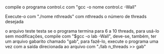 compile o programa control.c com
"gcc -o nome control.c -Wall"

Execute-o com "./nome nthreads" com nthreads o número de threads desejada

o arquivo teste testa se o programa termina para 6 a 10 threads, para usá-lo sem modificações, compile com "$gcc -o lab -Wall", deve-se, também, ter um arquivo gabarito chamado "gab", para fazê-lo, execute o programa uma vez com a saída direcionada ao arquivo com "./lab n_threads >> gab"